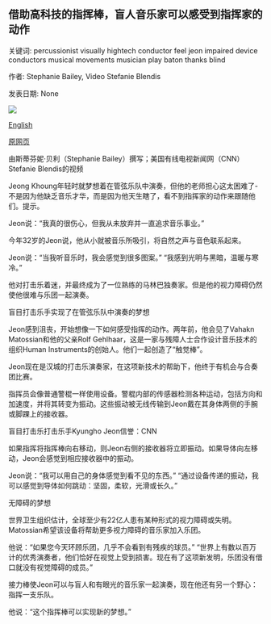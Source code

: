 ## 借助高科技的指挥棒，盲人音乐家可以感受到指挥家的动作

关键词: percussionist visually hightech conductor feel jeon impaired device conductors musical movements musician play baton thanks blind

作者: Stephanie Bailey, Video Stefanie Blendis

发表日期: None

![](https://cdn.cnn.com/cnnnext/dam/assets/200714162909-kyungho-jeon-5-super-tease.jpg)

[English](A%20blind%20musician%20can%20feel%20a%20conductor%27s%20movements%2C%20thanks%20to%20a%20high-tech%20baton.md)

[原网页](https://edition.cnn.com/style/article/kyungho-jeon-haptic-baton-spc-intl/index.html)

由斯蒂芬妮·贝利（Stephanie Bailey）撰写；美国有线电视新闻网（CNN）Stefanie Blendis的视频

Jeong Khoung年轻时就梦想着在管弦乐队中演奏，但他的老师担心这太困难了-不是因为他缺乏音乐才华，而是因为他天生瞎了，看不到指挥家的动作来跟随他们。提示。

Jeon说：“我真的很伤心，但我从未放弃并一直追求音乐事业。”

今年32岁的Jeon说，他从小就被音乐所吸引，将自然之声与音色联系起来。

Jeon说：“当我听音乐时，我会感觉到很多图案。” “我感到光明与黑暗，温暖与寒冷。”

他对打击乐着迷，并最终成为了一位熟练的马林巴独奏家。但是他的视力障碍仍然使他很难与乐团一起演奏。

盲目打击乐手实现了在管弦乐队中演奏的梦想

Jeon感到沮丧，开始想像一下如何感受指挥的动作。两年前，他会见了Vahakn Matossian和他的父亲Rolf Gehlhaar，这是一家与残障人士合作设计音乐技术的组织Human Instruments的创始人。他们一起创造了“触觉棒”。

Jeon现在是汉城的打击乐演奏家，在这项新技术的帮助下，他终于有机会与合奏团比赛。

指挥员会像普通警棍一样使用设备。警棍内部的传感器检测各种运动，包括方向和加速度，并将其转变为振动。这些振动被无线传输到Jeon戴在其身体两侧的手腕或脚踝上的接收器。

盲目打击乐打击乐手Kyungho Jeon信誉：CNN

如果指挥将指挥棒向右移动，则Jeon右侧的接收器将立即振动。如果导体向左移动，Jeon会感觉到相应接收器中的振动。

Jeon说：“我可以用自己的身体感觉到看不见的东西。” “通过设备传递的振动，我可以感觉到导体如何跳动：坚固，柔软，光滑或长久。”

无障碍的梦想

世界卫生组织估计，全球至少有22亿人患有某种形式的视力障碍或失明。 Matossian希望该设备将帮助更多视力障碍的音乐家加入乐团。

他说：“如果您今天环顾乐团，几乎不会看到有残疾的球员。” “世界上有数以百万计的优秀演奏者，他们恰好在视觉上受到损害。现在有了这项新发明，乐团没有借口就没有视觉障碍的成员。”

接力棒使Jeon可以与盲人和有眼光的音乐家一起演奏，现在他还有另一个野心：指挥一支乐队。

他说：“这个指挥棒可以实现新的梦想。”